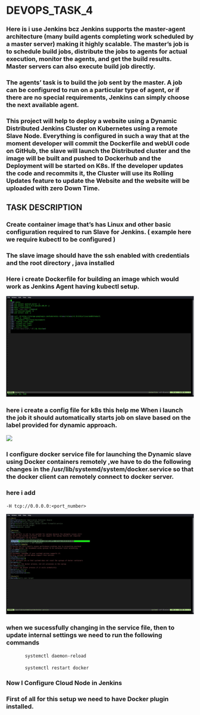 # DEVOPS_TASK_4
### Here is i use Jenkins bcz Jenkins supports the master-agent architecture (many build agents completing work scheduled by a master server) making it highly scalable. The master’s job is to schedule build jobs, distribute the jobs to agents for actual execution, monitor the agents, and get the build results. Master servers can also execute build job directly.

### The agents’ task is to build the job sent by the master. A job can be configured to run on a particular type of agent, or if there are no special requirements, Jenkins can simply choose the next available agent.

### This project will help to deploy a website using a Dynamic Distributed Jenkins Cluster on Kubernetes using a remote Slave Node. Everything is configured in such a way that at the moment developer will commit the Dockerfile and webUI code on GitHub, the slave will launch the Distributed cluster and the image will be built and pushed to Dockerhub and the Deployment will be started on K8s. If the developer updates the code and recommits it, the Cluster will use its Rolling Updates feature to update the Website and the website will be uploaded with zero Down Time.

## TASK DESCRIPTION

### Create container image that’s has Linux and other basic configuration required to run Slave for Jenkins. ( example here we require kubectl to be configured ) 


### The slave image should have the ssh enabled with credentials and the root directory , java installed

### Here i create Dockerfile for building an image which would work as Jenkins Agent having kubectl setup.
![](images/dockerfile.jpg)
### here i create a config file for k8s this help me  When i launch the job it should automatically starts job on slave based on the label provided for dynamic approach.
![](images/congig.jpg)


### I configure docker service file for launching the Dynamic slave using Docker containers remotely ,we have to do the following changes in the /usr/lib/systemd/system/docker.service so that the docker client can remotely connect to docker server.
### here i add 
```
-H tcp://0.0.0.0:<port_number>
```

![](images/docker-service.jpg)

### when we sucessfully changing in the service file, then  to update internal settings we need to run the following commands
```
       systemctl daemon-reload

       systemctl restart docker 
```
### Now I Configure Cloud Node  in Jenkins
### First of all for this setup we need to have Docker plugin installed. 
